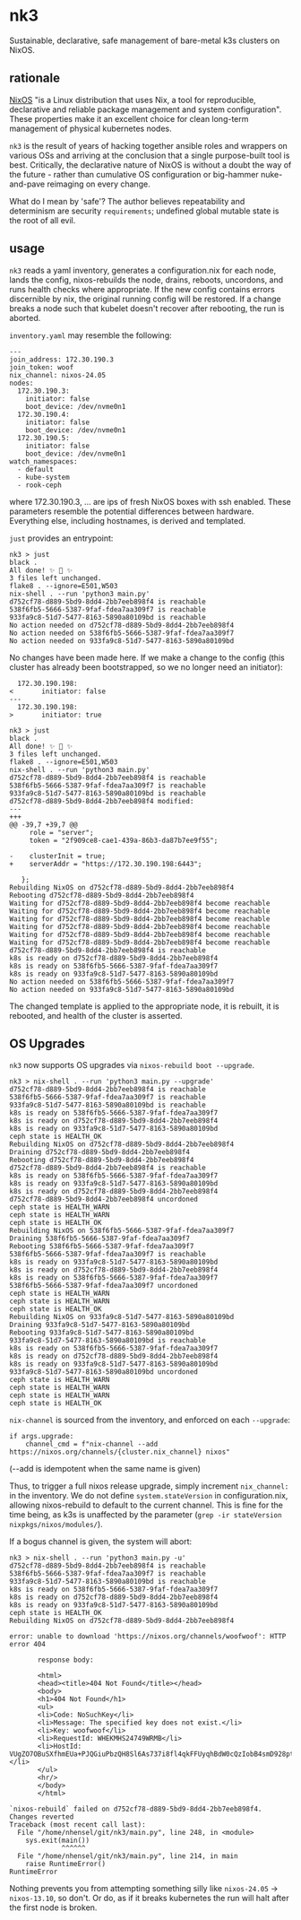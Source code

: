 # nk3

Sustainable, declarative, safe management of bare-metal k3s clusters on NixOS.

## rationale

[NixOS](https://nixos.org/) "is a Linux distribution that uses Nix, a tool for reproducible, declarative and reliable package management and system configuration".  These properties make it an excellent choice for clean long-term management of physical kubernetes nodes.

`nk3` is the result of years of hacking together ansible roles and wrappers on various OSs and arriving at the conclusion that a single purpose-built tool is best.  Critically, the declarative nature of NixOS is without a doubt the way of the future - rather than cumulative OS configuration or big-hammer nuke-and-pave reimaging on every change.

What do I mean by 'safe'?  The author believes repeatability and determinism are security `requirements`; undefined global mutable state is the root of all evil.

## usage

`nk3` reads a yaml inventory, generates a configuration.nix for each node, lands the config, nixos-rebuilds the node, drains, reboots, uncordons, and runs health checks where appropriate.  If the new config contains errors discernible by nix, the original running config will be restored.  If a change breaks a node such that kubelet doesn't recover after rebooting, the run is aborted.

`inventory.yaml` may resemble the following:

```
---
join_address: 172.30.190.3
join_token: woof
nix_channel: nixos-24.05
nodes:
  172.30.190.3:
    initiator: false
    boot_device: /dev/nvme0n1
  172.30.190.4:
    initiator: false
    boot_device: /dev/nvme0n1
  172.30.190.5:
    initiator: false
    boot_device: /dev/nvme0n1
watch_namespaces:
  - default
  - kube-system
  - rook-ceph
```

where 172.30.190.3, ... are ips of fresh NixOS boxes with ssh enabled.  These parameters resemble the potential differences between hardware.  Everything else, including hostnames, is derived and templated.

`just` provides an entrypoint:

```
nk3 > just
black .
All done! ✨ 🍰 ✨
3 files left unchanged.
flake8 . --ignore=E501,W503
nix-shell . --run 'python3 main.py'
d752cf78-d889-5bd9-8dd4-2bb7eeb898f4 is reachable
538f6fb5-5666-5387-9faf-fdea7aa309f7 is reachable
933fa9c8-51d7-5477-8163-5890a80109bd is reachable
No action needed on d752cf78-d889-5bd9-8dd4-2bb7eeb898f4
No action needed on 538f6fb5-5666-5387-9faf-fdea7aa309f7
No action needed on 933fa9c8-51d7-5477-8163-5890a80109bd
```

No changes have been made here.  If we make a change to the config (this cluster has already been bootstrapped, so we no longer need an initiator):

```
  172.30.190.198:
<       initiator: false
---
  172.30.190.198:
>       initiator: true
```

```
nk3 > just
black .
All done! ✨ 🍰 ✨
3 files left unchanged.
flake8 . --ignore=E501,W503
nix-shell . --run 'python3 main.py'
d752cf78-d889-5bd9-8dd4-2bb7eeb898f4 is reachable
538f6fb5-5666-5387-9faf-fdea7aa309f7 is reachable
933fa9c8-51d7-5477-8163-5890a80109bd is reachable
d752cf78-d889-5bd9-8dd4-2bb7eeb898f4 modified:
--- 
+++ 
@@ -39,7 +39,7 @@
     role = "server";
     token = "2f909ce8-cae1-439a-86b3-da87b7ee9f55";
 
-    clusterInit = true;
+    serverAddr = "https://172.30.190.198:6443";
 
   };
Rebuilding NixOS on d752cf78-d889-5bd9-8dd4-2bb7eeb898f4
Rebooting d752cf78-d889-5bd9-8dd4-2bb7eeb898f4
Waiting for d752cf78-d889-5bd9-8dd4-2bb7eeb898f4 become reachable
Waiting for d752cf78-d889-5bd9-8dd4-2bb7eeb898f4 become reachable
Waiting for d752cf78-d889-5bd9-8dd4-2bb7eeb898f4 become reachable
Waiting for d752cf78-d889-5bd9-8dd4-2bb7eeb898f4 become reachable
Waiting for d752cf78-d889-5bd9-8dd4-2bb7eeb898f4 become reachable
Waiting for d752cf78-d889-5bd9-8dd4-2bb7eeb898f4 become reachable
d752cf78-d889-5bd9-8dd4-2bb7eeb898f4 is reachable
k8s is ready on d752cf78-d889-5bd9-8dd4-2bb7eeb898f4
k8s is ready on 538f6fb5-5666-5387-9faf-fdea7aa309f7
k8s is ready on 933fa9c8-51d7-5477-8163-5890a80109bd
No action needed on 538f6fb5-5666-5387-9faf-fdea7aa309f7
No action needed on 933fa9c8-51d7-5477-8163-5890a80109bd
```

The changed template is applied to the appropriate node, it is rebuilt, it is rebooted, and health of the cluster is asserted.

## OS Upgrades

`nk3` now supports OS upgrades via `nixos-rebuild boot --upgrade`.

```
nk3 > nix-shell . --run 'python3 main.py --upgrade'
d752cf78-d889-5bd9-8dd4-2bb7eeb898f4 is reachable
538f6fb5-5666-5387-9faf-fdea7aa309f7 is reachable
933fa9c8-51d7-5477-8163-5890a80109bd is reachable
k8s is ready on 538f6fb5-5666-5387-9faf-fdea7aa309f7
k8s is ready on d752cf78-d889-5bd9-8dd4-2bb7eeb898f4
k8s is ready on 933fa9c8-51d7-5477-8163-5890a80109bd
ceph state is HEALTH_OK
Rebuilding NixOS on d752cf78-d889-5bd9-8dd4-2bb7eeb898f4
Draining d752cf78-d889-5bd9-8dd4-2bb7eeb898f4
Rebooting d752cf78-d889-5bd9-8dd4-2bb7eeb898f4
d752cf78-d889-5bd9-8dd4-2bb7eeb898f4 is reachable
k8s is ready on 538f6fb5-5666-5387-9faf-fdea7aa309f7
k8s is ready on 933fa9c8-51d7-5477-8163-5890a80109bd
k8s is ready on d752cf78-d889-5bd9-8dd4-2bb7eeb898f4
d752cf78-d889-5bd9-8dd4-2bb7eeb898f4 uncordoned
ceph state is HEALTH_WARN
ceph state is HEALTH_WARN
ceph state is HEALTH_OK
Rebuilding NixOS on 538f6fb5-5666-5387-9faf-fdea7aa309f7
Draining 538f6fb5-5666-5387-9faf-fdea7aa309f7
Rebooting 538f6fb5-5666-5387-9faf-fdea7aa309f7
538f6fb5-5666-5387-9faf-fdea7aa309f7 is reachable
k8s is ready on 933fa9c8-51d7-5477-8163-5890a80109bd
k8s is ready on d752cf78-d889-5bd9-8dd4-2bb7eeb898f4
k8s is ready on 538f6fb5-5666-5387-9faf-fdea7aa309f7
538f6fb5-5666-5387-9faf-fdea7aa309f7 uncordoned
ceph state is HEALTH_WARN
ceph state is HEALTH_WARN
ceph state is HEALTH_OK
Rebuilding NixOS on 933fa9c8-51d7-5477-8163-5890a80109bd
Draining 933fa9c8-51d7-5477-8163-5890a80109bd
Rebooting 933fa9c8-51d7-5477-8163-5890a80109bd
933fa9c8-51d7-5477-8163-5890a80109bd is reachable
k8s is ready on 538f6fb5-5666-5387-9faf-fdea7aa309f7
k8s is ready on d752cf78-d889-5bd9-8dd4-2bb7eeb898f4
k8s is ready on 933fa9c8-51d7-5477-8163-5890a80109bd
933fa9c8-51d7-5477-8163-5890a80109bd uncordoned
ceph state is HEALTH_WARN
ceph state is HEALTH_WARN
ceph state is HEALTH_WARN
ceph state is HEALTH_OK
```

`nix-channel` is sourced from the inventory, and enforced on each `--upgrade`:

```
if args.upgrade:
    channel_cmd = f"nix-channel --add https://nixos.org/channels/{cluster.nix_channel} nixos"
```

(--add is idempotent when the same name is given)

Thus, to trigger a full nixos release upgrade, simply increment `nix_channel:` in the inventory.
We do not define `system.stateVersion` in configuration.nix, allowing nixos-rebuild to default to the current channel.  This is fine for the time being, as k3s is unaffected by the parameter (`grep -ir stateVersion nixpkgs/nixos/modules/`).

If a bogus channel is given, the system will abort:

```
nk3 > nix-shell . --run 'python3 main.py -u'
d752cf78-d889-5bd9-8dd4-2bb7eeb898f4 is reachable
538f6fb5-5666-5387-9faf-fdea7aa309f7 is reachable
933fa9c8-51d7-5477-8163-5890a80109bd is reachable
k8s is ready on 538f6fb5-5666-5387-9faf-fdea7aa309f7
k8s is ready on d752cf78-d889-5bd9-8dd4-2bb7eeb898f4
k8s is ready on 933fa9c8-51d7-5477-8163-5890a80109bd
ceph state is HEALTH_OK
Rebuilding NixOS on d752cf78-d889-5bd9-8dd4-2bb7eeb898f4

error: unable to download 'https://nixos.org/channels/woofwoof': HTTP error 404

       response body:

       <html>
       <head><title>404 Not Found</title></head>
       <body>
       <h1>404 Not Found</h1>
       <ul>
       <li>Code: NoSuchKey</li>
       <li>Message: The specified key does not exist.</li>
       <li>Key: woofwoof</li>
       <li>RequestId: WHEKMHS24749WRMB</li>
       <li>HostId: VUgZO7OBuSXfhmEUa+PJQGiuPbzQH8Sl6As737i8fl4qkFFUyqhBdW0cQzIobB4smD928pt5RZs=</li>
       </ul>
       <hr/>
       </body>
       </html>

`nixos-rebuild` failed on d752cf78-d889-5bd9-8dd4-2bb7eeb898f4.  Changes reverted
Traceback (most recent call last):
  File "/home/nhensel/git/nk3/main.py", line 248, in <module>
    sys.exit(main())
             ^^^^^^
  File "/home/nhensel/git/nk3/main.py", line 214, in main
    raise RuntimeError()
RuntimeError
```

Nothing prevents you from attempting something silly like `nixos-24.05` -> `nixos-13.10`, so don't.  Or do, as if it breaks kubernetes the run will halt after the first node is broken.
